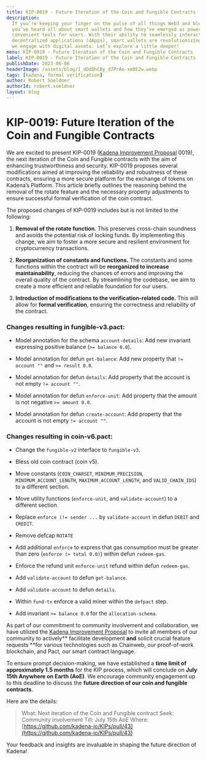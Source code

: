 ```yaml
---
title: KIP-0019 - Future Iteration of the Coin and Fungible Contracts
description:
  If you’re keeping your finger on the pulse of all things Web3 and blockchain,
  you’ve heard all about smart wallets and how they’ve emerged as powerful and
  convenient tools for users. With their ability to seamlessly interact with
  decentralized applications (dApps), smart wallets are revolutionizing the way
  we engage with digital assets. Let’s explore a little deeper!
menu: KIP-0019 - Future Iteration of the Coin and Fungible Contracts
label: KIP-0019 - Future Iteration of the Coin and Fungible Contracts
publishDate: 2023-06-06
headerImage: /assets/blog/1_dDdOhCBy_d7PrAe-xm8E2w.webp
tags: [kadena, formal verification]
author: Robert Soeldner
authorId: robert.soeldner
layout: blog
---
```


# KIP-0019: Future Iteration of the Coin and Fungible Contracts

We are excited to present KIP-0019
([Kadena Improvement Proposal](https://medium.com/r?url=https%3A%2F%2Fgithub.com%2Fkadena-io%2FKIPs)
0019), the next iteration of the Coin and Fungible contracts with the aim of
enhancing trustworthiness and security. KIP-0019 proposes several modifications
aimed at improving the reliability and robustness of these contracts, ensuring a
more secure platform for the exchange of tokens on Kadena’s Platform. This
article briefly outlines the reasoning behind the removal of the rotate feature
and the necessary property adjustments to ensure successful formal verification
of the coin contract.

The proposed changes of KIP-0019 includes but is not limited to the following:

1.  **Removal of the rotate function**. This preserves cross-chain soundness and
    avoids the potential risk of locking funds. By implementing this change, we
    aim to foster a more secure and resilient environment for cryptocurrency
    transactions.

2.  **Reorganization of constants and functions.** The constants and some
    functions within the contract will be **reorganized to increase
    maintainability**, reducing the chances of errors and improving the overall
    quality of the contract. By streamlining the codebase, we aim to create a
    more efficient and reliable foundation for our users.

3.  **Introduction of modifications to the verification-related code.** This
    will allow for **formal verification**, ensuring the correctness and
    reliability of the contract.

### Changes resulting in fungible-v3.pact:

- Model annotation for the schema `account-details`: Add new invariant
  expressing positive balance (`>= balance 0.0`).

- Model annotation for defun `get-balance`: Add new property that
  `!= account ""` and `>= result 0.0`.

- Model annotation for defun `details`: Add property that the account is not
  empty `!= account ""`.

- Model annotation for defun `enforce-unit`: Add property that the amount is not
  negative `>= amount 0.0`.

- Model annotation for defun `create-account`: Add property that the account is
  not empty `!= account ""`.

### Changes resulting in coin-v6.pact:

- Change the `fungible-v2` interface to `fungible-v3`.

- Bless old coin contract (coin v5).

- Move constants (`COIN_CHARSET`, `MINIMUM_PRECISION`, `MINIMUM_ACCOUNT_LENGTH`,
  `MAXIMUM_ACCOUNT_LENGTH`, and `VALID_CHAIN_IDS`) to a different section.

- Move utility functions (`enforce-unit`, and `validate-account`) to a different
  section.

- Replace `enforce (!= sender ...` by `validate-account` in defun `DEBIT` and
  `CREDIT`.

- Remove defcap `ROTATE`

- Add additional `enforce` to express that gas consumption must be greater than
  zero (`enforce (> total 0.0)`) within defun `redeem-gas`.

- Enforce the refund unit `enforce-unit` refund within defun `redeem-gas`.

- Add `validate-account` to defun `get-balance`.

- Add `validate-account` to defun `details`.

- Within `fund-tx` enforce a valid miner within the `defpact` step.

- Add invariant `>= balance 0.0` for the `allocation-schema`.

As part of our commitment to community involvement and collaboration, we have
utilized the
[Kadena Improvement Proposal](https://medium.com/r?url=https%3A%2F%2Fgithub.com%2Fkadena-io%2FKIPs)
to invite all members of our community to actively** facilitate development
**and** solicit crucial feature requests **for various technologies such as
Chainweb, our proof-of-work blockchain, and Pact, our smart contract language.

To ensure prompt decision-making, we have established a **time limit of
approximately 1.5 months** for the KIP process, which will conclude on **July
15th Anywhere on Earth (AoE)**. We encourage community engagement up to this
deadline to discuss the **future direction of our coin and fungible contracts**.

Here are the details:

> What: Next iteration of the Coin and Fungible contract Seek: Community
> involvement Till: July 15th AoE Where:
> [https://github.com/kadena-io/KIPs/pull/43](https://github.com/kadena-io/KIPs/pull/43)

Your feedback and insights are invaluable in shaping the future direction of
Kadena!
